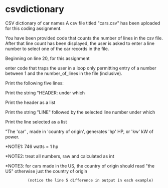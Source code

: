 # csvdictionary
CSV dictionary of car names
A csv file titled "cars.csv" has been uploaded for this coding assignment.

You have been provided code that counts the number of lines in the csv  file.  After that line count has been displayed, the user is asked to enter a line number to select one of the car records in the file.

Beginning on line 20, for this assignment

enter code that traps the user in a loop only permitting entry of a number between 1 and the number_of_lines in the file (inclusive).

Print the following five lines:

Print the string "HEADER: under which 

Print the header as a list

Print the string "LINE" followed by the selected line number under which 

Print the line selected as a list

"The 'car' , made in 'country of origin', generates 'hp' HP, or  'kw' kW of power.

*NOTE1: 746 watts = 1 hp

*NOTE2: treat all numbers, raw and calculated as int

*NOTE3: for cars made in the US, the country of origin should read "the US" otherwise just the country of origin

              (notice the line 5 difference in output in each example)
